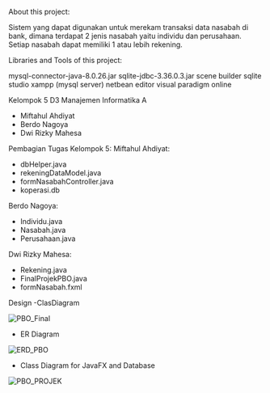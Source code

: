 About this project:

Sistem yang dapat digunakan untuk merekam transaksi data nasabah di bank, dimana terdapat 2 jenis nasabah yaitu individu dan perusahaan. Setiap nasabah dapat memiliki 1 atau lebih rekening.

Libraries and Tools of this project:

mysql-connector-java-8.0.26.jar
sqlite-jdbc-3.36.0.3.jar
scene builder
sqlite studio
xampp (mysql server)
netbean editor
visual paradigm online

Kelompok 5 D3 Manajemen Informatika A

- Miftahul Ahdiyat
- Berdo Nagoya
- Dwi Rizky Mahesa

Pembagian Tugas Kelompok 5:
Miftahul Ahdiyat:
- dbHelper.java
- rekeningDataModel.java
- formNasabahController.java
- koperasi.db
 
Berdo Nagoya:
- Individu.java
- Nasabah.java
- Perusahaan.java


Dwi Rizky Mahesa:
- Rekening.java
- FinalProjekPBO.java
- formNasabah.fxml

Design
-ClasDiagram

![PBO_Final](https://user-images.githubusercontent.com/95562016/147390118-a671584f-b3d3-4382-97d5-70670e0d96dd.png)


- ER Diagram

![ERD_PBO](https://user-images.githubusercontent.com/95562016/147388538-a5a8be1d-0f4d-45cf-a5a5-c958828b7311.png)

- Class Diagram for JavaFX and Database

![PBO_PROJEK](https://user-images.githubusercontent.com/95562016/147388545-b1121ba4-d00c-43ea-adcf-30e18c676394.png)






